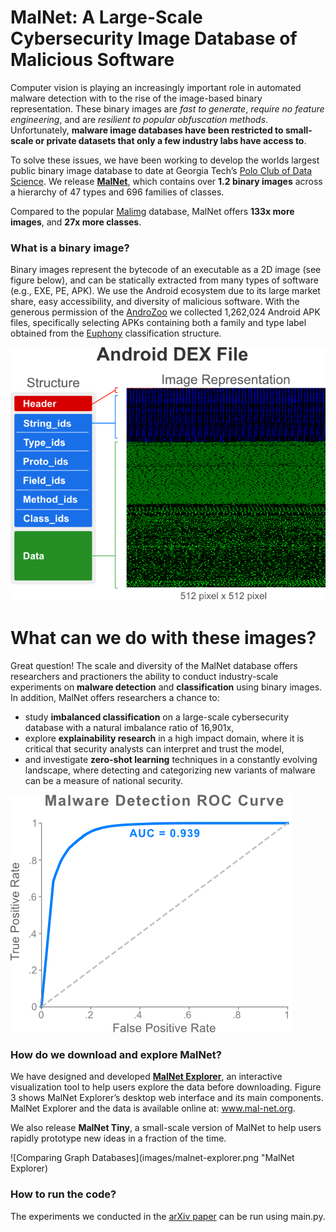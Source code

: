 # MalNet: A Large-Scale Cybersecurity Image Database of Malicious Software


Computer vision is playing an increasingly important role in automated malware detection with to the rise of the 
image-based binary representation. These binary images are *fast to generate*, *require no feature
engineering*, and are *resilient to popular obfuscation methods*.
Unfortunately, **malware image databases have been restricted to small-scale or private 
datasets that only a few industry labs have access to**.

To solve these issues, we have been working to develop the worlds largest public binary image 
database to date at Georgia Tech’s [Polo Club of Data Science](https://poloclub.github.io/).
We release **[MalNet](https://www.mal-net.org)**, which contains over **1.2 binary images**
across a hierarchy of 47 types and 696 families of classes. 

Compared to the popular [Malimg](https://vision.ece.ucsb.edu/research/signal-processing-malware-analysis) 
database, MalNet offers **133x more images**, and **27x more classes**.


### What is a binary image?

Binary images represent the bytecode of an executable as a 2D image (see figure below), and can be statically extracted from 
many types of software (e.g., EXE, PE, APK). We use the Android ecosystem due to its large market share, easy 
accessibility, and diversity of malicious software.
With the generous permission of the [AndroZoo](https://androzoo.uni.lu/) we collected 1,262,024 Android APK files, 
specifically selecting APKs containing both a family and type label obtained from 
the [Euphony](https://github.com/fmind/euphony) classification structure.

![Binary image](images/binary-image.png "Android APK binary image")

# What can we do with these images?
Great question! The scale and diversity of the MalNet database offers researchers and practioners 
the ability to conduct industry-scale experiments on **malware detection** and **classification**
using binary images. In addition, MalNet offers researchers a chance to: 
    
- study **imbalanced classification** on a large-scale cybersecurity database with a natural 
imbalance ratio of 16,901x,
- explore **explainability research** in a high impact domain, where it is critical that 
security analysts can interpret and trust the model,
- and investigate **zero-shot learning** techniques in a constantly evolving landscape, where detecting and categorizing new variants of malware can be a measure of national security.

![ROC curve](images/roc-curve.png "Malware detecion ROC curve using MalNet")

### How do we download and explore MalNet?
We have designed and developed **[MalNet Explorer](https://www.mal-net.org/explore)**, an interactive 
visualization tool to help users explore the data before downloading.
Figure 3 shows MalNet Explorer’s desktop web interface and its main components. 
MalNet Explorer and the data is available online at: www.mal-net.org.

We also release **MalNet Tiny**, a small-scale version of MalNet to help users rapidly prototype 
new ideas in a fraction of the time.

![Comparing Graph Databases](images/malnet-explorer.png "MalNet Explorer)


### How to run the code?
The experiments we conducted in the [arXiv paper](https://arxiv.org/abs/2011.07682) can be run using main.py.


